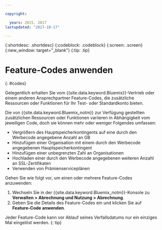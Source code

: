```yaml
---

copyright:

  years: 2015, 2017
lastupdated: "2017-10-17"

---
```


{:shortdesc: .shortdesc}
{:codeblock: .codeblock}
{:screen: .screen}
{:new_window: target="_blank"}
{:tip: .tip}

# Feature-Codes anwenden
{: #codes}

Gelegentlich erhalten Sie vom {{site.data.keyword.Bluemix}}-Vertrieb oder einem anderen Ansprechpartner Feature-Codes, die zusätzliche Ressourcen oder Funktionen für Ihr Test- oder Standardkonto bieten.

Die von {{site.data.keyword.Bluemix_notm}} zur Verfügung gestellten zusätzlichen Ressourcen oder Funktionen variieren in Abhängigkeit vom jeweiligen Code, doch sie können mehr oder weniger Folgendes umfassen:

  * Vergrößern des Hauptspeicherkontingents auf eine durch den Werbecode angegebene Anzahl an GB
  * Hinzufügen einer Organisation mit einem durch den Werbecode angegebenen Hauptspeicherkontingent
  * Hinzufügen einer unbegrenzten Zahl an Organisationen
  * Hochladen einer durch den Werbecode angegebenen weiteren Anzahl an SSL-Zertifikaten
  * Verwenden von Prämienserviceplänen

Gehen Sie wie folgt vor, um einen oder mehrere Feature-Codes anzuwenden:
1. Wechseln Sie in der {{site.data.keyword.Bluemix_notm}}-Konsole zu **Verwalten > Abrechnung und Nutzung > Abrechnung**.
2. Geben Sie die Details des Feature-Codes ein und klicken Sie auf **Feature-Code anwenden**.

Jeder Feature-Code kann vor Ablauf seines Verfallsdatums nur ein einziges Mal eingelöst werden.
{: tip}

